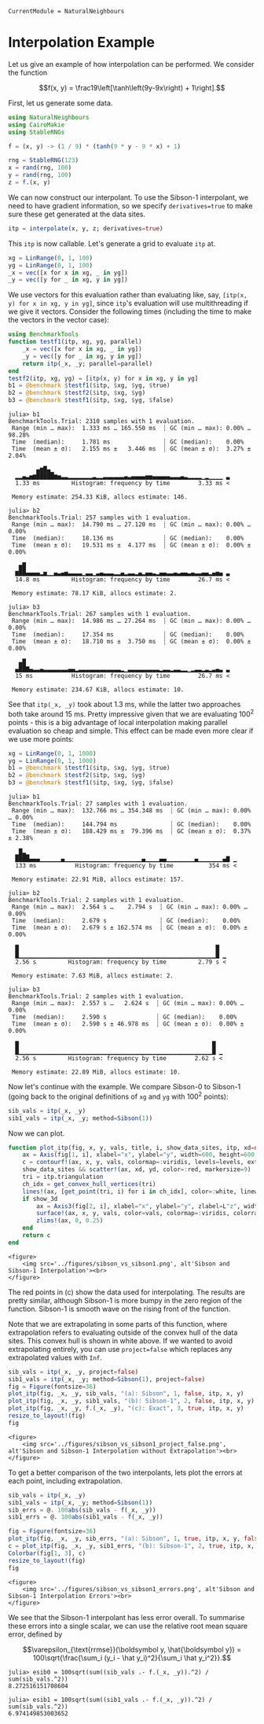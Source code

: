 ```@meta
CurrentModule = NaturalNeighbours
```

# Interpolation Example

Let us give an example of how interpolation can be performed. We consider the function

```math
f(x, y) = \frac19\left[\tanh\left(9y-9x\right) + 1\right].
```

First, let us generate some data.

```julia
using NaturalNeighbours 
using CairoMakie 
using StableRNGs 

f = (x, y) -> (1 / 9) * (tanh(9 * y - 9 * x) + 1)

rng = StableRNG(123)
x = rand(rng, 100)
y = rand(rng, 100)
z = f.(x, y)
```

We can now construct our interpolant. To use the Sibson-1 interpolant, we need to have gradient information, so we specify `derivatives=true` to make sure these get generated at the data sites.

```julia
itp = interpolate(x, y, z; derivatives=true)
```

This `itp` is now callable. Let's generate a grid to evaluate `itp` at.

```julia
xg = LinRange(0, 1, 100)
yg = LinRange(0, 1, 100)
_x = vec([x for x in xg, _ in yg])
_y = vec([y for _ in xg, y in yg])
```

We use vectors for this evaluation rather than evaluating like, say, `[itp(x, y) for x in xg, y in yg]`, since `itp`'s evaluation will use multithreading if we give it vectors. Consider the following times (including the time to make the vectors in the vector case):

```julia
using BenchmarkTools
function testf1(itp, xg, yg, parallel)
    _x = vec([x for x in xg, _ in yg])
    _y = vec([y for _ in xg, y in yg])
    return itp(_x, _y; parallel=parallel)
end
testf2(itp, xg, yg) = [itp(x, y) for x in xg, y in yg]
b1 = @benchmark $testf1($itp, $xg, $yg, $true)
b2 = @benchmark $testf2($itp, $xg, $yg)
b3 = @benchmark $testf1($itp, $xg, $yg, $false)
```
```julia-repl
julia> b1
BenchmarkTools.Trial: 2310 samples with 1 evaluation.
 Range (min … max):  1.333 ms … 165.550 ms  ┊ GC (min … max): 0.00% … 98.28%
 Time  (median):     1.781 ms               ┊ GC (median):    0.00%
 Time  (mean ± σ):   2.155 ms ±   3.446 ms  ┊ GC (mean ± σ):  3.27% ±  2.04%

        ▄▆█▄▁
  ▂▂▄▃▅▆█████▆▅▃▃▂▂▂▂▂▂▂▃▂▂▃▃▃▃▃▃▄▃▄▄▄▄▅▅▄▄▄▄▄▃▃▃▄▃▂▂▂▂▁▂▁▁▁▁ ▃
  1.33 ms         Histogram: frequency by time        3.33 ms <

 Memory estimate: 254.33 KiB, allocs estimate: 146.

julia> b2
BenchmarkTools.Trial: 257 samples with 1 evaluation.
 Range (min … max):  14.790 ms … 27.120 ms  ┊ GC (min … max): 0.00% … 0.00%
 Time  (median):     18.136 ms              ┊ GC (median):    0.00%
 Time  (mean ± σ):   19.531 ms ±  4.177 ms  ┊ GC (mean ± σ):  0.00% ± 0.00%

   ▅█
  ▆██▄▄▄▄▂▅▁▁▄▃▄▅▃▃▃▃▁▃▃▁▃▄▃▃▃▂▂▄▂▃▃▂▄▂▄▄▃▂▄▄▃▃▄▃▄▄▃▄▃▃▄▄▂▄▅▄ ▃
  14.8 ms         Histogram: frequency by time        26.7 ms <

 Memory estimate: 78.17 KiB, allocs estimate: 2.

julia> b3
BenchmarkTools.Trial: 267 samples with 1 evaluation.
 Range (min … max):  14.986 ms … 27.264 ms  ┊ GC (min … max): 0.00% … 0.00%
 Time  (median):     17.354 ms              ┊ GC (median):    0.00%
 Time  (mean ± σ):   18.710 ms ±  3.750 ms  ┊ GC (mean ± σ):  0.00% ± 0.00%

   ▄█
  ▄██▇▄▃▃▄▃▃▃▃▃▃▃▄▄▂▃▃▃▃▃▃▃▃▃▃▃▃▂▁▃▃▃▃▃▃▃▃▃▂▃▃▂▃▃▂▂▁▂▃▃▂▃▂▃▄▃ ▃
  15 ms           Histogram: frequency by time        26.7 ms <

 Memory estimate: 234.67 KiB, allocs estimate: 10.
```

 See that `itp(_x, _y)` took about 1.3 ms, while the latter two approaches both take around  15 ms. Pretty impressive given that we are evaluating $100^2$ points - this is a big advantage of local interpolation making parallel evaluation so cheap and simple. This effect can be made even more clear if we use more points:

```julia
xg = LinRange(0, 1, 1000)
yg = LinRange(0, 1, 1000)
b1 = @benchmark $testf1($itp, $xg, $yg, $true)
b2 = @benchmark $testf2($itp, $xg, $yg)
b3 = @benchmark $testf1($itp, $xg, $yg, $false)
```
```julia-repl
julia> b1
BenchmarkTools.Trial: 27 samples with 1 evaluation.
 Range (min … max):  132.766 ms … 354.348 ms  ┊ GC (min … max): 0.00% … 0.00%
 Time  (median):     144.794 ms               ┊ GC (median):    0.00%
 Time  (mean ± σ):   188.429 ms ±  79.396 ms  ┊ GC (mean ± σ):  0.37% ± 2.38%

  ▁█▃▁
  ████▄▄▄▁▁▁▁▁▁▄▁▁▁▁▁▁▁▁▁▁▁▁▁▁▁▁▁▁▁▁▁▁▄▁▁▁▁▄▄▁▁▁▁▁▁▁▁▄▁▁▁▁▁▁▁▄▇ ▁
  133 ms           Histogram: frequency by time          354 ms <

 Memory estimate: 22.91 MiB, allocs estimate: 157.

julia> b2
BenchmarkTools.Trial: 2 samples with 1 evaluation.
 Range (min … max):  2.564 s …    2.794 s  ┊ GC (min … max): 0.00% … 0.00%
 Time  (median):     2.679 s               ┊ GC (median):    0.00%
 Time  (mean ± σ):   2.679 s ± 162.574 ms  ┊ GC (mean ± σ):  0.00% ± 0.00%

  █                                                        █
  █▁▁▁▁▁▁▁▁▁▁▁▁▁▁▁▁▁▁▁▁▁▁▁▁▁▁▁▁▁▁▁▁▁▁▁▁▁▁▁▁▁▁▁▁▁▁▁▁▁▁▁▁▁▁▁▁█ ▁
  2.56 s         Histogram: frequency by time         2.79 s <

 Memory estimate: 7.63 MiB, allocs estimate: 2.

julia> b3
BenchmarkTools.Trial: 2 samples with 1 evaluation.
 Range (min … max):  2.557 s …   2.624 s  ┊ GC (min … max): 0.00% … 0.00%
 Time  (median):     2.590 s              ┊ GC (median):    0.00%
 Time  (mean ± σ):   2.590 s ± 46.978 ms  ┊ GC (mean ± σ):  0.00% ± 0.00%

  █                                                       █
  █▁▁▁▁▁▁▁▁▁▁▁▁▁▁▁▁▁▁▁▁▁▁▁▁▁▁▁▁▁▁▁▁▁▁▁▁▁▁▁▁▁▁▁▁▁▁▁▁▁▁▁▁▁▁▁█ ▁
  2.56 s         Histogram: frequency by time        2.62 s <

 Memory estimate: 22.89 MiB, allocs estimate: 10.
```

Now let's continue with the example. We compare Sibson-0 to Sibson-1 (going back to the original definitions of `xg` and `yg` with $100^2$ points):

```julia
sib_vals = itp(_x, _y)
sib1_vals = itp(_x, _y; method=Sibson(1))
```

Now we can plot.

```julia
function plot_itp(fig, x, y, vals, title, i, show_data_sites, itp, xd=nothing, yd=nothing, show_3d=true, levels=-0.1:0.05:0.3)
    ax = Axis(fig[1, i], xlabel="x", ylabel="y", width=600, height=600, title=title, titlealign=:left)
    c = contourf!(ax, x, y, vals, colormap=:viridis, levels=levels, extendhigh=:auto)
    show_data_sites && scatter!(ax, xd, yd, color=:red, markersize=9)
    tri = itp.triangulation
    ch_idx = get_convex_hull_vertices(tri)
    lines!(ax, [get_point(tri, i) for i in ch_idx], color=:white, linewidth=4)
    if show_3d
        ax = Axis3(fig[2, i], xlabel="x", ylabel="y", zlabel=L"z", width=600, height=600, title=" ", titlealign=:left, azimuth=0.49)
        surface!(ax, x, y, vals, color=vals, colormap=:viridis, colorrange=(-0.1, 0.3))
        zlims!(ax, 0, 0.25)
    end
    return c
end
```

```@raw html
<figure>
    <img src='../figures/sibson_vs_sibson1.png', alt'Sibson and Sibson-1 Interpolation'><br>
</figure>
```

The red points in (c) show the data used for interpolating. The results are pretty similar, although Sibson-1 is more bumpy in the zero region of the function. Sibson-1 is smooth wave on the rising front of the function.

Note that we are extrapolating in some parts of this function, where extrapolation refers to evaluating outside of the convex hull of the data sites. This convex hull is shown in white above. If we wanted to avoid extrapolating entirely, you can use `project=false` which replaces any extrapolated values with `Inf`.

```julia
sib_vals = itp(_x, _y, project=false)
sib1_vals = itp(_x, _y; method=Sibson(1), project=false)
fig = Figure(fontsize=36)
plot_itp(fig, _x, _y, sib_vals, "(a): Sibson", 1, false, itp, x, y)
plot_itp(fig, _x, _y, sib1_vals, "(b): Sibson-1", 2, false, itp, x, y)
plot_itp(fig, _x, _y, f.(_x, _y), "(c): Exact", 3, true, itp, x, y)
resize_to_layout!(fig)
fig
```

```@raw html
<figure>
    <img src='../figures/sibson_vs_sibson1_project_false.png', alt'Sibson and Sibson-1 Interpolation without Extrapolation'><br>
</figure>
```

To get a better comparison of the two interpolants, lets plot the errors at each point, including extrapolation.

```julia
sib_vals = itp(_x, _y)
sib1_vals = itp(_x, _y; method=Sibson(1))
sib_errs = @. 100abs(sib_vals - f(_x, _y))
sib1_errs = @. 100abs(sib1_vals - f(_x, _y))

fig = Figure(fontsize=36)
plot_itp(fig, _x, _y, sib_errs, "(a): Sibson", 1, true, itp, x, y, false, 0:0.5:3)
c = plot_itp(fig, _x, _y, sib1_errs, "(b): Sibson-1", 2, true, itp, x, y, false, 0:0.5:3)
Colorbar(fig[1, 3], c)
resize_to_layout!(fig)
fig
```

```@raw html
<figure>
    <img src='../figures/sibson_vs_sibson1_errors.png', alt'Sibson and Sibson-1 Interpolation Errors'><br>
</figure>
```

We see that the Sibson-1 interpolant has less error overall. To summarise these errors into a single scalar, we can use the relative root mean square error, defined by 

```math 
\varepsilon_{\text{rrmse}}(\boldsymbol y, \hat{\boldsymbol y}) = 100\sqrt{\frac{\sum_i (y_i - \hat y_i)^2}{\sum_i \hat y_i^2}}.
```

```julia-repl
julia> esib0 = 100sqrt(sum((sib_vals .- f.(_x, _y)).^2) / sum(sib_vals.^2))
8.272516151708604

julia> esib1 = 100sqrt(sum((sib1_vals .- f.(_x, _y)).^2) / sum(sib_vals.^2))
6.974149853003652
```

